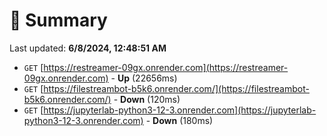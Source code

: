 # 📖 Summary
Last updated: **6/8/2024, 12:48:51 AM**

- `GET` [https://restreamer-09gx.onrender.com](https://restreamer-09gx.onrender.com) - **Up** (22656ms)
- `GET` [https://filestreambot-b5k6.onrender.com/](https://filestreambot-b5k6.onrender.com/) - **Down** (120ms)
- `GET` [https://jupyterlab-python3-12-3.onrender.com](https://jupyterlab-python3-12-3.onrender.com) - **Down** (180ms)
